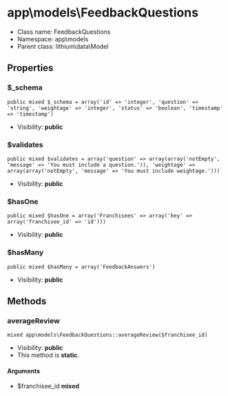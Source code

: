 app\models\FeedbackQuestions
===============






* Class name: FeedbackQuestions
* Namespace: app\models
* Parent class: lithium\data\Model





Properties
----------


### $_schema

    public mixed $_schema = array('id' => 'integer', 'question' => 'string', 'weightage' => 'integer', 'status' => 'boolean', 'timestamp' => 'timestamp')





* Visibility: **public**


### $validates

    public mixed $validates = array('question' => array(array('notEmpty', 'message' => 'You must include a question.')), 'weightage' => array(array('notEmpty', 'message' => 'You must include weightage.')))





* Visibility: **public**


### $hasOne

    public mixed $hasOne = array('Franchisees' => array('key' => array('franchisee_id' => 'id')))





* Visibility: **public**


### $hasMany

    public mixed $hasMany = array('FeedbackAnswers')





* Visibility: **public**


Methods
-------


### averageReview

    mixed app\models\FeedbackQuestions::averageReview($franchisee_id)





* Visibility: **public**
* This method is **static**.


#### Arguments
* $franchisee_id **mixed**


